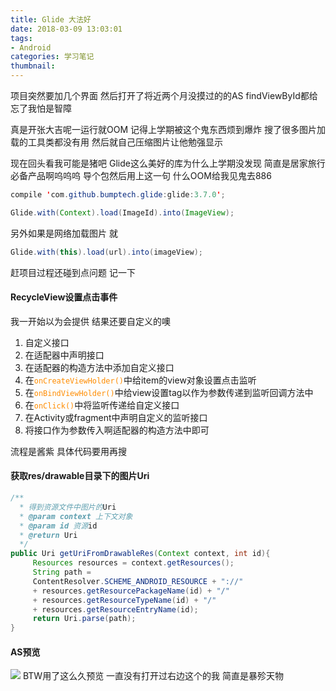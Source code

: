 ```yaml
---
title: Glide 大法好
date: 2018-03-09 13:03:01
tags: 
- Android
categories: 学习笔记
thumbnail:
---
```

项目突然要加几个界面
然后打开了将近两个月没摸过的的AS
findViewById都给忘了我怕是智障

真是开张大吉呢一运行就OOM
记得上学期被这个鬼东西烦到爆炸
搜了很多图片加载的工具类都没有用
然后就自己压缩图片让他勉强显示

现在回头看我可能是猪吧
Glide这么美好的库为什么上学期没发现
简直是居家旅行必备产品啊呜呜呜
导个包然后用上这一句
什么OOM给我见鬼去886
<!--more-->
```java
compile 'com.github.bumptech.glide:glide:3.7.0';

Glide.with(Context).load(ImageId).into(ImageView);

```
另外如果是网络加载图片
就
```java
Glide.with(this).load(url).into(imageView);
```

赶项目过程还碰到点问题
记一下

#### RecycleView设置点击事件

我一开始以为会提供
结果还要自定义的噢

1. 自定义接口
2. 在适配器中声明接口
3. 在适配器的构造方法中添加自定义接口
4. 在<font color="#FF8C00">`onCreateViewHolder()`</font>中给item的view对象设置点击监听
5. 在<font color="#FF8C00">`onBindViewHolder()`</font>中给view设置tag以作为参数传递到监听回调方法中
6. 在<font color="#FF8C00">`onClick()`</font>中将监听传递给自定义接口
7. 在Activity或fragment中声明自定义的监听接口
8. 将接口作为参数传入啊适配器的构造方法中即可

流程是酱紫
具体代码要用再搜

#### 获取res/drawable目录下的图片Uri

```java
/**
  * 得到资源文件中图片的Uri
  * @param context 上下文对象
  * @param id 资源id
  * @return Uri
  */
public Uri getUriFromDrawableRes(Context context, int id){
     Resources resources = context.getResources();
     String path =
	 ContentResolver.SCHEME_ANDROID_RESOURCE + "://" 
	 + resources.getResourcePackageName(id) + "/"
     + resources.getResourceTypeName(id) + "/"
     + resources.getResourceEntryName(id);
     return Uri.parse(path);
}
```

#### AS预览

![](https://ws1.sinaimg.cn/large/0068SXX6gy1fp6j1lgx1mj30eh0c1glv.jpg)
BTW用了这么久预览
一直没有打开过右边这个的我
简直是暴殄天物

